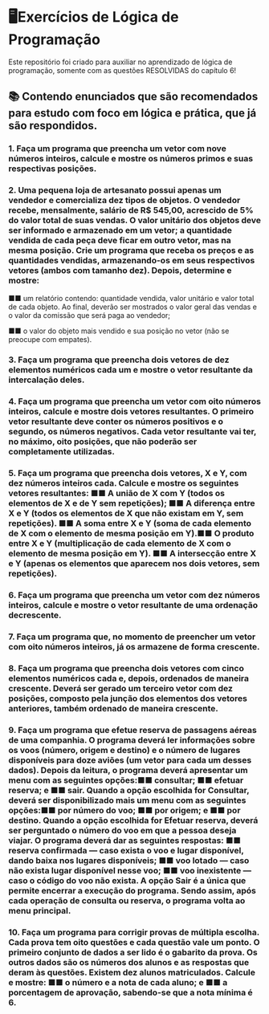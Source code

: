# 🖥️Exercícios de Lógica de Programação
Este repositório foi criado para auxiliar no aprendizado de lógica de programação, somente com as questões RESOLVIDAS do capítulo 6!

## 📚 Contendo enunciados que são recomendados para estudo com foco em lógica e prática, que já são respondidos.

### 1. Faça um programa que preencha um vetor com nove números inteiros, calcule e mostre os números primos e suas respectivas posições.


### 2. Uma pequena loja de artesanato possui apenas um vendedor e comercializa dez tipos de objetos. O vendedor recebe, mensalmente, salário de R$ 545,00, acrescido de 5% do valor total de suas vendas. O valor unitário dos objetos deve ser informado e armazenado em um vetor; a quantidade vendida de cada peça deve ficar em outro vetor, mas na mesma posição. Crie um programa que receba os preços e as quantidades vendidas, armazenando-os em seus respectivos vetores (ambos com tamanho dez). Depois, determine e mostre:

■■ um relatório contendo: quantidade vendida, valor unitário e valor total de cada objeto. Ao final, deverão ser mostrados o valor geral das vendas e o valor da comissão que será paga ao vendedor; 

■■ o valor do objeto mais vendido e sua posição no vetor (não se preocupe com empates).


### 3. Faça um programa que preencha dois vetores de dez elementos numéricos cada um e mostre o vetor resultante da intercalação deles.


### 4. Faça um programa que preencha um vetor com oito números inteiros, calcule e mostre dois vetores resultantes. O primeiro vetor resultante deve conter os números positivos e o segundo, os números negativos. Cada vetor resultante vai ter, no máximo, oito posições, que não poderão ser completamente utilizadas.

### 5. Faça um programa que preencha dois vetores, X e Y, com dez números inteiros cada. Calcule e mostre os seguintes vetores resultantes: ■■ A união de X com Y (todos os elementos de X e de Y sem repetições); ■■ A diferença entre X e Y (todos os elementos de X que não existam em Y, sem repetições). ■■ A soma entre X e Y (soma de cada elemento de X com o elemento de mesma posição em Y).■■ O produto entre X e Y (multiplicação de cada elemento de X com o elemento de mesma posição em Y). ■■ A intersecção entre X e Y (apenas os elementos que aparecem nos dois vetores, sem repetições).


### 6.  Faça um programa que preencha um vetor com dez números inteiros, calcule e mostre o vetor resultante de uma ordenação decrescente.


### 7. Faça um programa que, no momento de preencher um vetor com oito números inteiros, já os armazene de forma crescente.

### 8.  Faça um programa que preencha dois vetores com cinco elementos numéricos cada e, depois, ordenados de maneira crescente. Deverá ser gerado um terceiro vetor com dez posições, composto pela junção dos elementos dos vetores anteriores, também ordenado de maneira crescente.


### 9.  Faça um programa que efetue reserva de passagens aéreas de uma companhia. O programa deverá ler informações sobre os voos (número, origem e destino) e o número de lugares disponíveis para doze aviões (um vetor para cada um desses dados). Depois da leitura, o programa deverá apresentar um menu com as seguintes opções:■■ consultar; ■■ efetuar reserva; e ■■ sair. Quando a opção escolhida for Consultar, deverá ser disponibilizado mais um menu com as seguintes opções:■■ por número do voo; ■■ por origem; e ■■ por destino. Quando a opção escolhida for Efetuar reserva, deverá ser perguntado o número do voo em que a pessoa deseja viajar. O programa deverá dar as seguintes respostas: ■■ reserva confirmada — caso exista o voo e lugar disponível, dando baixa nos lugares disponíveis; ■■ voo lotado — caso não exista lugar disponível nesse voo; ■■ voo inexistente — caso o código do voo não exista. A opção Sair é a única que permite encerrar a execução do programa. Sendo assim, após cada operação de consulta ou reserva, o programa volta ao menu principal.


### 10. Faça um programa para corrigir provas de múltipla escolha. Cada prova tem oito questões e cada questão vale um ponto. O primeiro conjunto de dados a ser lido é o gabarito da prova. Os outros dados são os números dos alunos e as respostas que deram às questões. Existem dez alunos matriculados. Calcule e mostre: ■■ o número e a nota de cada aluno; e ■■ a porcentagem de aprovação, sabendo-se que a nota mínima é 6.
